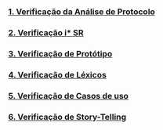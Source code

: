 ### [1. Verificação da Análise de Protocolo](inspecao_de_analise_de_protocolo/index)

### [2. Verificação i* SR ](inspecao_SR/index)

### [3. Verificação de Protótipo](verifica-prototipo/index)

### [4. Verificação de Léxicos](inspeção_de_lexicos/index)

### [5. Verificação de Casos de uso](verifica-prototipo/index)

### [6. Verificação de Story-Telling](inspecao_de_story_telling/index)
